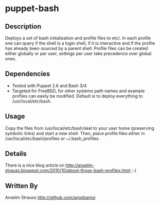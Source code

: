 # puppet-bash

## Description

Deploys a set of bash initialization and profile files to etc/. In each profile one can query if the shell is a login shell, if it is interactive and if the profile has already been sourced by a parent shell. Profile files can be created either globally or per user, settings per user take precedence over global ones.

## Dependencies

* Tested with Puppet 2.6 and Bash 3/4
* Targeted for FreeBSD, for other systems path names and example profiles can easily be modified. Default is to deploy everything to /usr/local/etc/bash.

## Usage

Copy the files from /usr/local/etc/bash/skel to your user home (preserving symbolic links) and start a new shell. Then, place profile files either in /usr/local/etc/bash/profiles or ~/.bash_profiles.

## Details

There is a nice blog article on http://anselm-strauss.blogspot.com/2010/10/about-those-bash-profiles.html ;-)

## Written By

Anselm Strauss http://github.com/amsibamsi
